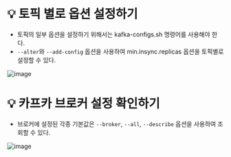 # 💡 토픽 별로 옵션 설정하기

- 토픽의 일부 옵션을 설정하기 위해서는 kafka-configs.sh 명령어를 사용해야 한다.
- `--alter`와 `--add-config` 옵션을 사용하여 min.insync.replicas 옵션을 토픽별로 설정할 수 있다.

![image](https://github.com/user-attachments/assets/bcc1fec3-4a5e-46bb-8ff2-b96a0289fcae)

# 💡 카프카 브로커 설정 확인하기

- 브로커에 설정된 각종 기본값은 `--broker`, `--all`, `--describe` 옵션을 사용하여 조회할 수 있다.

![image](https://github.com/user-attachments/assets/8825c4ab-6fbb-4729-bb62-8201092ab7f6)
